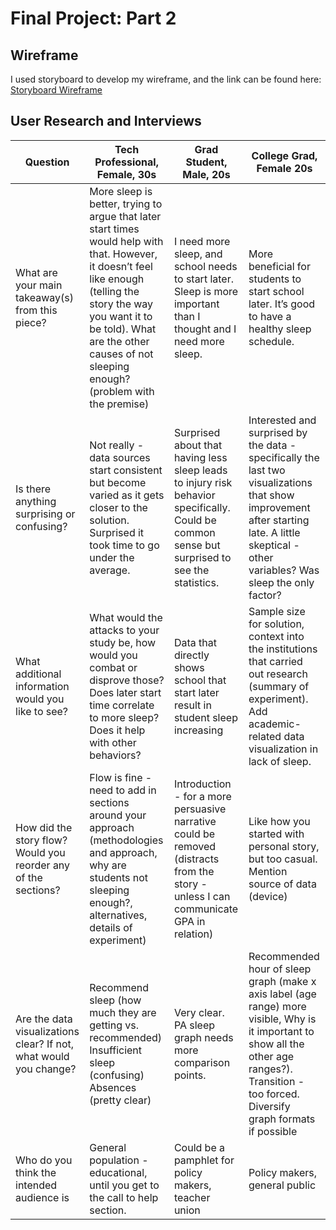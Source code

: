 # Final Project: Part 2

## Wireframe
I used storyboard to develop my wireframe, and the link can be found here: [Storyboard Wireframe](https://preview.shorthand.com/fQ3Cofl65tsBUXhS)

## User Research and Interviews

| Question | Tech Professional, Female, 30s | Grad Student, Male, 20s | College Grad, Female 20s |
| --- | --- | --- | --- |
| What are your main takeaway(s) from this piece? | More sleep is better, trying to argue that later start times would help with that. However, it doesn’t feel like enough (telling the story the way you want it to be told). What are the other causes of not sleeping enough? (problem with the premise) | I need more sleep, and school needs to start later. Sleep is more important than I thought and I need more sleep. | More beneficial for students to start school later. It’s good to have a healthy sleep schedule. |
| Is there anything surprising or confusing? | Not really - data sources start consistent but become varied as it gets closer to the solution. Surprised it took time to go under the average. | Surprised about that having less sleep leads to injury risk behavior specifically. Could be common sense but surprised to see the statistics. | Interested and surprised by the data - specifically the last two visualizations that show improvement after starting late. A little skeptical - other variables? Was sleep the only factor? |
| What additional information would you like to see? | What would the attacks to your study be, how would you combat or disprove those? Does later start time correlate to more sleep? Does it help with other behaviors? | Data that directly shows school that start later result in student sleep increasing | Sample size for solution, context into the institutions that carried out research (summary of experiment). Add academic-related data visualization in lack of sleep. |
| How did the story flow? Would you reorder any of the sections? | Flow is fine - need to add in sections around your approach (methodologies and approach, why are students not sleeping enough?, alternatives, details of experiment) | Introduction - for a more persuasive narrative could be removed (distracts from the story - unless I can communicate GPA in relation) | Like how you started with personal story, but too casual. Mention source of data (device) |
| Are the data visualizations clear? If not, what would you change? | Recommend sleep (how much they are getting vs. recommended) Insufficient sleep (confusing) Absences (pretty clear) | Very clear. PA sleep graph needs more comparison points. | Recommended hour of sleep graph (make x axis label (age range) more visible, Why is it important to show all the other age ranges?). Transition - too forced. Diversify graph formats if possible |
| Who do you think the intended audience is | General population - educational, until you get to the call to help section.  | Could be a pamphlet for policy makers, teacher union | Policy makers, general public |
